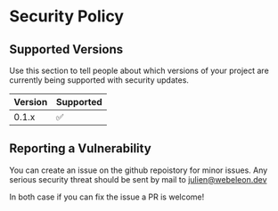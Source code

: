 # Security Policy

## Supported Versions

Use this section to tell people about which versions of your project are
currently being supported with security updates.

| Version | Supported          |
| ------- | ------------------ |
| 0.1.x   | :white_check_mark: |

## Reporting a Vulnerability

You can create an issue on the github repoistory for minor issues.
Any serious security threat should be sent by mail to julien@webeleon.dev

In both case if you can fix the issue a PR is welcome!
